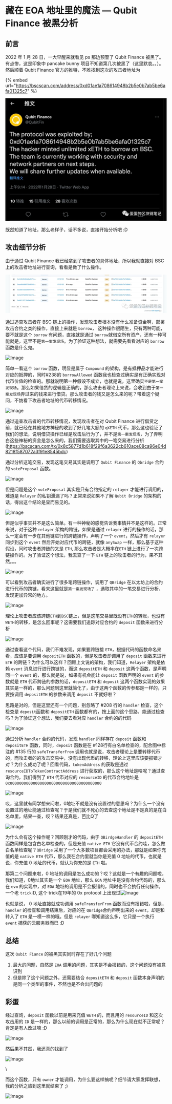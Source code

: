 # 藏在 EOA 地址里的魔法 — Qubit Finance 被黑分析



## 前言

2022 年 1 月 28 日，一大早醒来就看见 ps 那边预警了 Qubit Finance 被黑了。有点惨，这是印象中 pancake bunny 项目不知道第几次被黑了（这里默哀。。）。然后顺着 Qubit Finance 官方的推特，不难找到这次的攻击者地址为

{% embed url="https://bscscan.com/address/0xd01ae1a708614948b2b5e0b7ab5be6afa01325c7" %}

![](../../.gitbook/assets/1.webp)

既然知道了地址，那么老样子，话不多说，直接开始分析吧 :D

## 攻击细节分析

由于通过 Qubit Finance 我已经拿到了攻击者的具体地址，所以我就直接对 BSC 上的攻击者地址进行查询，看看是做了什么操作。

![](../../.gitbook/assets/2.webp)

通过追查攻击者在 BSC 链上的操作，发现攻击者根本没有什么准备资金啊，部署攻击合约之类的操作，直接上来就是 `borrow`， 这种操作很陌生，只有两种可能，要不就是这个 `borrow` 有问题，直接就是通过 `borrow`就借空所有资产，还有一种可能就是，这里不是`第一案发现场`。为了验证这种想法，就需要先看看对应的 `borrow` 函数是什么鬼。

![Image](https://mmbiz.qpic.cn/mmbiz\_jpg/73IibibrcSd1SiaAHJ8POF8Qaic36IMBE5358cYaMdibzGZ0FT0PHYfricUeBhtyicntYofW9HuKmESY1EyAJCIkbEe6w/640?wx\_fmt=jpeg\&tp=webp\&wxfrom=5\&wx\_lazy=1\&wx\_co=1)

简单一看这个 `borrow` 函数，明显是属于 `Compound` 的架构，是有抵押品才能进行对应的抵押的，同时#238的 `borrowAllowed` 函数我也检查过确实是有正确实现对代币价值的检查的。那就说明第一种假设不成立，也就是说，这里确实`不是第一案发现场`。那么如果借贷的逻辑是正确的，那么攻击者理论上来说，会收到由于`第一案发现场`弄过来的钱来进行借贷。那么攻击者的钱又是怎么来的呢？带着这个疑问，不妨看下攻击者地址的代币转移情况。

![Image](https://mmbiz.qpic.cn/mmbiz\_jpg/73IibibrcSd1SiaAHJ8POF8Qaic36IMBE535baEFwibWrBBRzhCbJk9mjjiaWsBBfsNyWjxkvArWLNFGl6rtm5Ziat6vg/640?wx\_fmt=jpeg\&tp=webp\&wxfrom=5\&wx\_lazy=1\&wx\_co=1)

通过追查攻击者的代币转移情况，发现攻击者在对 Qubit Finance 进行借贷之前，就已经在其他地方神秘的收到了好几笔大额的 `qXETH` 代币，那么这也验证了我们的想法，说明借贷操作已经是攻击后行为了，并不是`第一案发现场`，为了弄明白这些神秘的资金是怎么来的，我们需要选取其中的一笔交易进行分析(https://bscscan.com/tx/0x8c5877d1b618f29f6a3622cb610ace08ca96e04d8218f587072a3f91e8545bdc)

通过分析这笔交易，发现这笔交易其实是调用了 `Qubit Finance` 的 `Qbridge` 合约的 `voteProposal` 函数。

![Image](https://mmbiz.qpic.cn/mmbiz\_jpg/73IibibrcSd1SiaAHJ8POF8Qaic36IMBE5355iaUuCEo9Y3a0fvfS2UZ76W9QmI4zJ0JXF7DZrW0CXjVH79XA3ibjdFQ/640?wx\_fmt=jpeg\&tp=webp\&wxfrom=5\&wx\_lazy=1\&wx\_co=1)

但是问题是这个 `voteProposal` 其实是只有合约指定的 `relayer` 才能进行调用的，难道是 `Relayer` 的私钥泄漏了吗？正常来说如果不了解 `Qubit Bridge` 的架构的话，得出这个结论是显而易见的。

![Image](https://mmbiz.qpic.cn/mmbiz\_jpg/73IibibrcSd1SiaAHJ8POF8Qaic36IMBE5353IpngQAic2ArUs09SiaXfZa0ztZr5x9ETqU9GBjcJ7iapw6LBGdWsk5Hw/640?wx\_fmt=jpeg\&tp=webp\&wxfrom=5\&wx\_lazy=1\&wx\_co=1)

但是似乎事实并不是这么简单。有一种神秘的感觉告诉我事情并不是这样的。正常来说，对于这种 `relayer` 架构的跨链，如果是通过 `relayer` 进行的操作的话，那么一定会有一步在其他链进行的跨链操作，声明了一个 `event`，然后才有 `relayer` 同步到这个 `event` 然后开始对应代币的跨链，就像 `anySwap` 一样，那么基于这种假设，同时攻击者跨链的又是 `ETH`, 那么攻击者是大概率在`ETH` 链上进行了一次跨链操作的。为了验证这个想法，我去查了一下 `ETH` 链上的攻击者的行为，果不其然。。。

![Image](https://mmbiz.qpic.cn/mmbiz\_jpg/73IibibrcSd1SiaAHJ8POF8Qaic36IMBE535QonIuicOrdgpibEbDkqka7SzMmOj8P8QibIV4gDbPjqiaOoiaic55f4aHnjA/640?wx\_fmt=jpeg\&tp=webp\&wxfrom=5\&wx\_lazy=1\&wx\_co=1)

可以看到攻击者确实进行了很多笔跨链操作，调用了 `QBridge` 在以太坊上的合约进行代币的跨链，看来这里就是`第一案发现场了` ，选取其中的一笔交易进行分析，发现更加异常的地方。

![Image](https://mmbiz.qpic.cn/mmbiz\_jpg/73IibibrcSd1SiaAHJ8POF8Qaic36IMBE5352hzPaKLn9pugw6JVjEcKtxeDn1AGXagS3GABTRcXznoYCf4O86Ht0Q/640?wx\_fmt=jpeg\&tp=webp\&wxfrom=5\&wx\_lazy=1\&wx\_co=1)

理论上攻击者应该跨链`ETH`到`BSC`链上，但是这笔交易里既没有`ETH`的转账，也没有`WETH`的转移，是怎么回事呢？这需要我们追踪对应合约的 `deposit` 函数来进行分析

![Image](https://mmbiz.qpic.cn/mmbiz\_jpg/73IibibrcSd1SiaAHJ8POF8Qaic36IMBE535vibf9jhcNuFb2ursE0oeuicRR0eWuIl1GmVw3AVqxsWYwFeEroWfAqDw/640?wx\_fmt=jpeg\&tp=webp\&wxfrom=5\&wx\_lazy=1\&wx\_co=1)

通过查看这个代码，我们不难发现，如果要跨链接 `ETH`，根据代码的函数命名来看，应该是要调用 `depositETH` 函数的，但是攻击者却调用了 `deposit` 函数来进行 `ETH` 的跨链？为什么可以这样？回顾上文说的架构，我们知道，`Relayer` 架构是依赖 `event` 消息进行进行跨链的，而这 `depositETH` 和 `deposit` 这两个函数，是声明同一个 `event` 的，那么就是说，如果有机会能让 `deposit` 函数声明的 `event` 的参数就是 `ETH` 代币跨链的参数的话，`depositETH` 和 `deposit` 这两个函数实现的效果其实是一样的，那么问题到这里就简化了，由于这两个函数的传参都是一样的，只要按调用 `depositETH` 的参数来调用 `deposit` 不就好啦？

思路是对的，但是这里还有一个问题，别忽略了 #208 行的 `handler` 检查，这个检查是 `deposit`函数和 `depositETH` 函数都有的，按上面的这个思路，能通过检查吗？为了验证这个想法，我们要去看对应 `handler` 合约的的代码

![Image](https://mmbiz.qpic.cn/mmbiz\_jpg/73IibibrcSd1SiaAHJ8POF8Qaic36IMBE535Tre0YgSZXIpHMO6FlWibW2TicNEaOvicBibj6PpNyqp3Kic6iatRibxtyQ55w/640?wx\_fmt=jpeg\&tp=webp\&wxfrom=5\&wx\_lazy=1\&wx\_co=1)

通过分析 `handler` 合约的代码，发现 `handler` 同样存在  `deposit` 函数和 `depositETH` 函数，同时，`deposit` 函数是在 #128行有白名单检查的，配合图中标注的 #135 行的 `safeTransferFrom` 调用也就是说，攻击者理论上是要转移代币的，而攻击者的的攻击交易中，没有出现代币的转移，理论上这里应该要报错才对？为什么成功了呢？回看代码，`tokenAddress` 的获取是通过 `resourceIDToTokenContractAddress` 进行获取的，那么这个地址是啥呢？通过查询合约，我们得到了 `ETH` 代币对应的 `resourceID` 的代币合约地址是 `0x0000000000000000000000000000000000000000`

![Image](https://mmbiz.qpic.cn/mmbiz\_jpg/73IibibrcSd1SiaAHJ8POF8Qaic36IMBE535oWxt8jia5lf7ThBfgRzgq6tTGZNTicaeEVlftuYkUG1DExCv5bVaon4g/640?wx\_fmt=jpeg\&tp=webp\&wxfrom=5\&wx\_lazy=1\&wx\_co=1)

哎，这里就有同学想来问啦，0地址不就是没有设置过的意思吗？为什么一个没有设置过的地址能通过检查呢？于是我们就不死心的去查这个地址是不是真的是在白名单里，结果一查，哎？结果还真是，芭比Q了&#x20;

![Image](https://mmbiz.qpic.cn/mmbiz\_jpg/73IibibrcSd1SiaAHJ8POF8Qaic36IMBE535doWSVzdwZ0Ks1DkVnnBl7KZ2VHG3aWJ3FzR4RtibCRnibRdTY7ocLOMA/640?wx\_fmt=jpeg\&tp=webp\&wxfrom=5\&wx\_lazy=1\&wx\_co=1)

为什么会有这个操作呢？回顾刚才的代码，由于 `QBirdgeHandler` 的 `depositETH` 函数同样是包含白名单检查的，但是充值 `native ETH` 它没有代币合约哇，怎么做白名单检查呢？`QBridge` 采用了一个大多数项目都会采用的办法，那就是如果你充值的是 `native ETH` 代币，那么我在合约里就当你是充值 0 地址的代币，也就是说，你充值 0 地址的代币，就认为你充的是 `ETH` 啦。

那第二个问题来啦，0 地址的调用是怎么成功的？哎？这就是一个有趣的问题啦，我们知道，0地址其实是一个 `EOA` 地址，那么 `EOA` 地址中是没有合约代码的，那么在 `evm` 的实现中，对 `EOA` 地址的调用是不会报错的，同时也不会执行任何操作。一个老 `trick`:D, 这个 trick在19年的 0x protocol 上出现过![Image](https://mmbiz.qpic.cn/mmbiz\_jpg/73IibibrcSd1SiaAHJ8POF8Qaic36IMBE535syXdSgDMic1ViaIq12ev4Y99NEjRBRAHicCGPov9RfYD53r2GPibdG3U7A/640?wx\_fmt=jpeg\&tp=webp\&wxfrom=5\&wx\_lazy=1\&wx\_co=1)

也就是说， 0 地址直接就成功调用 `safeTransferFrom` 函数而没有报错啦，但是，`handler` 的检查和调用结束后，对应的在 `QBridge`合约声明出来的 `event`，却是和转入了 `ETH` 是一模一样的哦。但是 `relayer` 哪知道这么多，它只是一个执行 `event` 捕获的云服务器而已 :D

## 总结

这次 `Qubit Fiance` 的被黑其实同时存在了好几个问题

1. 最大的问题，自然是 `EOA` 调用的问题，其实是不会报错的，这个问题没有被意识到
2. 但是除了这个问题之外，还需要结合 `depositETH` 和 `deposit` 函数本身声明的是同一个类型的事件，不然也是不会出问题的

## 彩蛋

经过查询，`deposit` 函数以前是用来充值 `WETH` 的，而且用的 `resourceID` 和这次攻击用的 `ID` 是一样的，那么以前的调用是正常的，那么为什么现在就不正常呢？肯定是有人改过嘛 :D

![Image](https://mmbiz.qpic.cn/mmbiz\_jpg/73IibibrcSd1SiaAHJ8POF8Qaic36IMBE5353pgaDYU2NxBcd139o9OxMCyOXpUa1zssDSibJ5vREhUfZ76VSibrjkrg/640?wx\_fmt=jpeg\&tp=webp\&wxfrom=5\&wx\_lazy=1\&wx\_co=1)

然后果不其然，我还真的找到了&#x20;

![Image](https://mmbiz.qpic.cn/mmbiz\_jpg/73IibibrcSd1SiaAHJ8POF8Qaic36IMBE535vDB0jzaOJ0bCpOOBMy170ccMHQib1o8l259R30sJulRBDxahGFROUQg/640?wx\_fmt=jpeg\&tp=webp\&wxfrom=5\&wx\_lazy=1\&wx\_co=1)

\


而这个函数，只有 `owner` 才能调用，为什么要这样搞呢？细节请大家发挥联想，我的分析之旅到这里就结束了 ;)

![Image](https://mmbiz.qpic.cn/mmbiz\_jpg/73IibibrcSd1SiaAHJ8POF8Qaic36IMBE535bTWcaiayDZy0DfXJWDBVAJTtE6PUsn2o02nqcL53X6RxuF5avAicKgQA/640?wx\_fmt=jpeg\&tp=webp\&wxfrom=5\&wx\_lazy=1\&wx\_co=1)
